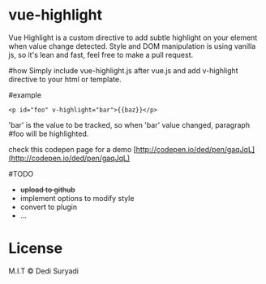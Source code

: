 # vue-highlight
Vue Highlight is a custom directive to add subtle highlight on your element when value change detected. Style and DOM manipulation is using vanilla js, so it's lean and fast, feel free to make a pull request.

#how
Simply include vue-highlight.js after vue.js and add v-highlight directive to your html or template. 

#example

    <p id="foo" v-highlight="bar">{{baz}}</p>

'bar' is the value to be tracked, so when 'bar' value changed, paragraph #foo will be highlighted.

check this codepen page for a demo [http://codepen.io/ded/pen/gaqJqL](http://codepen.io/ded/pen/gaqJqL)

#TODO
- ~~upload to github~~
- implement options to modify style
- convert to plugin
- ...

# License
M.I.T © Dedi Suryadi
